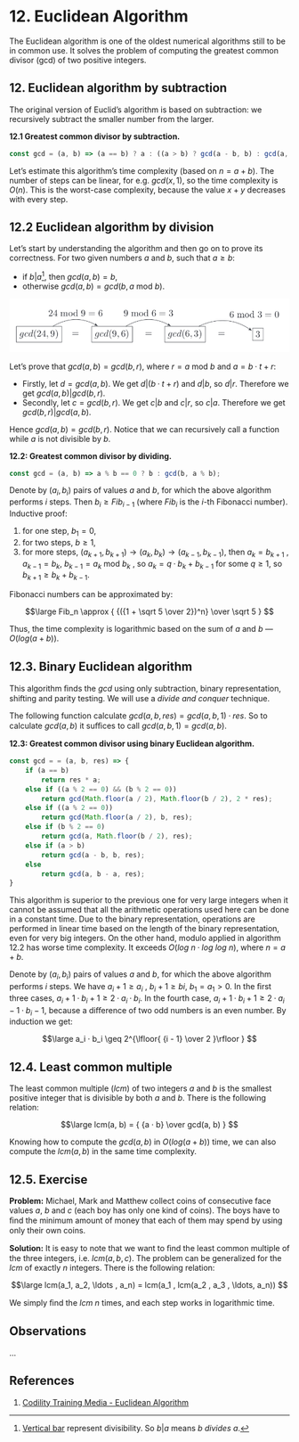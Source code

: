 # 12. Euclidean Algorithm

The Euclidean algorithm is one of the oldest numerical algorithms still to be in common use. It solves the problem of computing the greatest common divisor (gcd) of two positive integers.

## 12. Euclidean algorithm by subtraction

The original version of Euclid’s algorithm is based on subtraction: we recursively subtract the smaller number from the larger.

**12.1 Greatest common divisor by subtraction.**
```js
const gcd = (a, b) => (a == b) ? a : ((a > b) ? gcd(a - b, b) : gcd(a, b - a));
```

Let’s estimate this algorithm’s time complexity (based on $n = a + b$). The number of steps can be linear, for e.g. $gcd(x, 1)$, so the time complexity is $O(n)$. This is the worst-case complexity, because the value $x + y$ decreases with every step.

## 12.2 Euclidean algorithm by division

Let’s start by understanding the algorithm and then go on to prove its correctness. For two given numbers $a$ and $b$, such that $a \geq b$:

- if $b | a$[^1], then $gcd(a, b) = b$,
- otherwise $gcd(a, b) = gcd(b, a\text{ mod }b)$.

![Progression of GCD](/.attachments/gcd-progression.png)

Let’s prove that $gcd(a, b) = gcd(b, r)$, where $r = a$ mod $b$ and $a = b · t + r$:

- Firstly, let $d = gcd(a, b)$. We get $d | (b · t + r)$ and $d | b$, so $d | r$. Therefore we get $gcd(a, b) | gcd(b, r)$.
- Secondly, let $c = gcd(b, r)$. We get $c | b$ and $c | r$, so $c | a$. Therefore we get $gcd(b, r) | gcd(a, b)$.

Hence $gcd(a, b) = gcd(b, r)$. Notice that we can recursively call a function while $a$ is not divisible by $b$.

**12.2: Greatest common divisor by dividing.**
```js
const gcd = (a, b) => a % b == 0 ? b : gcd(b, a % b);
```

Denote by $(a_i , b_i)$ pairs of values $a$ and $b$, for which the above algorithm performs $i$ steps. Then $b_i \geq Fib_{i − 1}$ (where $Fib_i$ is the $i$-th Fibonacci number). Inductive proof:

1. for one step, $b_1 = 0$,
2. for two steps, $b \geq 1$,
3. for more steps, $(a_{k + 1} , b_{k + 1}) → (a_k , b_k ) → (a_{k − 1} , b_{k − 1} )$, then $a_k = b_{k + 1}$ , $a_{k − 1} = b_k$,
$b_{k − 1} = a_k$ mod $b_k$ , so $a_k = q · b_k + b_{k − 1}$ for some $q \geq 1$, so $b_{k + 1} \geq b_k + b_{k − 1}$.

Fibonacci numbers can be approximated by:

$$\large
Fib_n \approx { {({1 + \sqrt 5 \over 2})^n} \over \sqrt 5 }
$$

Thus, the time complexity is logarithmic based on the sum of $a$ and $b$ — $O(log(a + b))$.

## 12.3. Binary Euclidean algorithm

This algorithm ﬁnds the $gcd$ using only subtraction, binary representation, shifting and parity testing. We will use a _divide and conquer_ technique.

The following function calculate $gcd(a, b, res) = gcd(a, b, 1) · res$. So to calculate $gcd(a, b)$ it suﬃces to call $gcd(a, b, 1) = gcd(a, b)$.

**12.3: Greatest common divisor using binary Euclidean algorithm.**
```js
const gcd = = (a, b, res) => {
    if (a == b)
        return res * a;
    else if ((a % 2 == 0) && (b % 2 == 0))
        return gcd(Math.floor(a / 2), Math.floor(b / 2), 2 * res);
    else if ((a % 2 == 0))
        return gcd(Math.floor(a / 2), b, res);
    else if (b % 2 == 0)
        return gcd(a, Math.floor(b / 2), res);
    else if (a > b)
        return gcd(a - b, b, res);
    else
        return gcd(a, b - a, res);
}
```

This algorithm is superior to the previous one for very large integers when it cannot be assumed that all the arithmetic operations used here can be done in a constant time. Due to the binary representation, operations are performed in linear time based on the length of the binary representation, even for very big integers. On the other hand, modulo applied in algorithm 12.2 has worse time complexity. It exceeds $O(log\text{ }n · log\text{ }log\text{ }n)$, where $n = a + b$.

Denote by $(a_i , b_i)$ pairs of values $a$ and $b$, for which the above algorithm performs $i$ steps. We have $a_i + 1 \geq a_i$ , $b_i + 1 \geq bi$, $b_1 = a_1 > 0$. In the ﬁrst three cases, $a_i + 1 · b_i + 1 \geq 2 · a_i · b_i$. In the fourth case, $a_i + 1 · b_i + 1 \geq 2 · a_i − 1 · b_i − 1$, because a diﬀerence of two odd numbers is an even number. By induction we get:

$$\large
a_i · b_i \geq 2^{\lfloor{ {i - 1} \over 2 }\rfloor }
$$

## 12.4. Least common multiple

The least common multiple $(lcm)$ of two integers $a$ and $b$ is the smallest positive integer that is divisible by both $a$ and $b$. There is the following relation:

$$\large
lcm(a, b) = { {a · b} \over gcd(a, b) }
$$

Knowing how to compute the $gcd(a, b)$ in $O(log(a+b))$ time, we can also compute the $lcm(a, b)$ in the same time complexity.

## 12.5. Exercise

**Problem:** Michael, Mark and Matthew collect coins of consecutive face values $a$, $b$ and $c$ (each boy has only one kind of coins). The boys have to ﬁnd the minimum amount of money that each of them may spend by using only their own coins.

**Solution:** It is easy to note that we want to ﬁnd the least common multiple of the three integers, i.e. $lcm(a, b, c)$. The problem can be generalized for the $lcm$ of exactly $n$ integers. There is the following relation:

$$\large
lcm(a_1, a_2, \ldots , a_n) = lcm(a_1 , lcm(a_2 , a_3 , \ldots, a_n))
$$

We simply ﬁnd the $lcm$ $n$ times, and each step works in logarithmic time.

## Observations

...

## References

1. [Codility Training Media - Euclidean Algorithm](https://codility.com/media/train/10-Gcd.pdf)

[^1]: [Vertical bar](https://en.wikipedia.org/wiki/Vertical_bar) represent divisibility. So $b | a$ means _b divides a_.